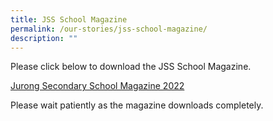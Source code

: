 ```yaml
---
title: JSS School Magazine
permalink: /our-stories/jss-school-magazine/
description: ""
---
```

Please click below to download the JSS School Magazine.


[Jurong Secondary School Magazine 2022](https://drive.google.com/drive/folders/1t47SeMkNuCiNaKMpzcngQODgtnINaTGL?usp=sharing)

Please wait patiently as the magazine downloads completely.